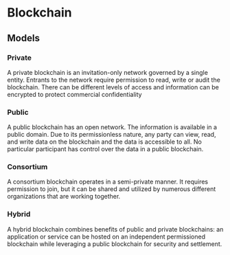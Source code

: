 # Blockchain

## Models

### Private

A private blockchain is an invitation-only network governed by a single entity. Entrants to the network require permission to read, write or audit the blockchain. There can be different levels of access and information can be encrypted to protect commercial confidentiality

### Public

A public blockchain has an open network. The information is available in a public domain. Due to its permissionless nature, any party can view, read, and write data on the blockchain and the data is accessible to all. No particular participant has control over the data in a public blockchain.

### Consortium

A consortium blockchain operates in a semi-private manner. It requires permission to join, but it can be shared and utilized by numerous different organizations that are working together.

### Hybrid

A hybrid blockchain combines benefits of public and private blockchains: an application or service can be hosted on an independent permissioned blockchain while leveraging a public blockchain for security and settlement.